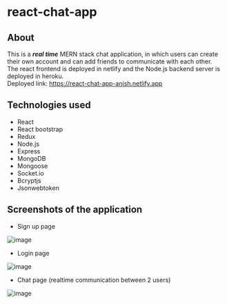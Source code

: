 # react-chat-app
## About 
This is a ___real time___ MERN stack chat application, in which users can create their own account and can add friends to communicate with each other. The react frontend is deployed in netlify and the Node.js backend server is deployed in heroku. \
Deployed link: https://react-chat-app-anish.netlify.app
## Technologies used
* React
* React bootstrap
* Redux
* Node.js
* Express
* MongoDB
* Mongoose
* Socket.io
* Bcryptjs
* Jsonwebtoken
## Screenshots of the application
* Sign up page

![image](https://user-images.githubusercontent.com/82283347/173744233-3fb7e2c8-5df8-4ea6-bf26-b996e89effc6.png)

* Login page

![image](https://user-images.githubusercontent.com/82283347/173744493-6d21bb3b-8655-4784-9482-a417ebafd748.png)

* Chat page (realtime communication between 2 users)

![image](https://user-images.githubusercontent.com/82283347/173745338-9d32887d-de3d-4631-896a-79d0bf5c7485.png)
